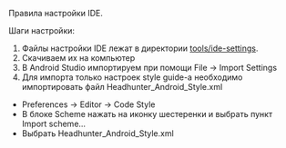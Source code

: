 Правила настройки IDE. 

Шаги настройки:
1. Файлы настройки IDE лежат в директории [tools/ide-settings](../tools/ide-settings/). 
2. Скачиваем их на компьютер
3. В Android Studio импортируем при помощи File -> Import Settings
4. Для импорта только настроек style guide-a необходимо импортировать файл Headhunter_Android_Style.xml
* Preferences -> Editor -> Code Style
* В блоке Scheme нажать на иконку шестеренки и выбрать пункт Import scheme...
* Выбрать Headhunter_Android_Style.xml
